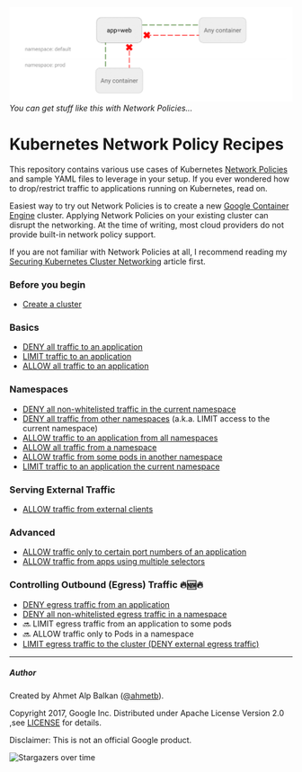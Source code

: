 ![You can get stuff like this](img/1.gif)
_You can get stuff like this with Network Policies..._

# Kubernetes Network Policy Recipes

This repository contains various use cases of Kubernetes
[Network Policies](https://kubernetes.io/docs/concepts/services-networking/network-policies/)
and sample YAML files to leverage in your setup. If you ever wondered
how to drop/restrict traffic to applications running on Kubernetes, read on.

Easiest way to try out Network Policies is to create a new [Google Container
Engine](https://cloud.google.com/container-engine) cluster. Applying Network
Policies on your existing cluster can disrupt the networking. At the time of
writing, most cloud providers do not provide built-in network policy support.

If you are not familiar with Network Policies at all, I recommend reading my
[Securing Kubernetes Cluster Networking](https://ahmet.im/blog/kubernetes-network-policy/)
article first.

### Before you begin

- [Create a cluster](00-create-cluster.md)

### Basics

- [DENY all traffic to an application](01-deny-all-traffic-to-an-application.md)
- [LIMIT traffic to an application](02-limit-traffic-to-an-application.md)
- [ALLOW all traffic to an application](02a-allow-all-traffic-to-an-application.md)

### Namespaces

- [DENY all non-whitelisted traffic in the current namespace](03-deny-all-non-whitelisted-traffic-in-the-namespace.md)
- [DENY all traffic from other namespaces](04-deny-traffic-from-other-namespaces.md) (a.k.a. LIMIT access to the current namespace)
- [ALLOW traffic to an application from all namespaces](05-allow-traffic-from-all-namespaces.md)
- [ALLOW all traffic from a namespace](06-allow-traffic-from-a-namespace.md)
- [ALLOW traffic from some pods in another namespace](07-allow-traffic-from-some-pods-in-another-namespace.md)
- [LIMIT traffic to an application the current namespace](08-limit-traffic-to-an-application-to-current-namespace.md)

### Serving External Traffic

- [ALLOW traffic from external clients](08-allow-external-traffic.md)

### Advanced

- [ALLOW traffic only to certain port numbers of an application](09-allow-traffic-only-to-a-port-number.md)
- [ALLOW traffic from apps using multiple selectors](10-allowing-traffic-with-multiple-selectors.md)

### Controlling Outbound (Egress) Traffic 🔥🆕🔥

- [DENY egress traffic from an application](11-deny-egress-traffic-from-an-application.md)
- [DENY all non-whitelisted egress traffic in a namespace](12-deny-all-non-whitelisted-traffic-from-the-namespace.md)
- 🔜 LIMIT egress traffic from an application to some pods
- 🔜 ALLOW traffic only to Pods in a namespace
- [LIMIT egress traffic to the cluster (DENY external egress traffic)](14-deny-external-egress-traffic.md)

-----

##### Author

Created by Ahmet Alp Balkan ([@ahmetb](https://twitter.com/ahmetb)).

Copyright 2017, Google Inc. Distributed under Apache License Version 2.0 ,see [LICENSE](LICENSE) for details.

Disclaimer: This is not an official Google product.

![Stargazers over time](https://starcharts.herokuapp.com/ahmetb/kubernetes-networkpolicy-tutorial.svg)
